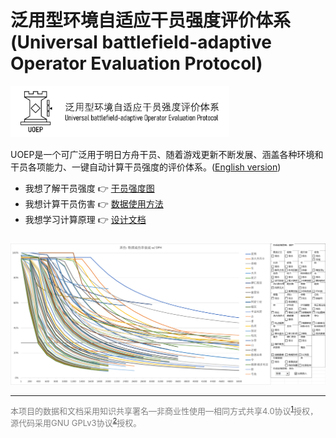 # 泛用型环境自适应干员强度评价体系 (Universal battlefield-adaptive Operator Evaluation Protocol)

<img src="resources/logo-light-with-title.png" alt="UOEP Logo" width="350" height="auto" >

UOEP是一个可广泛用于明日方舟干员、随着游戏更新不断发展、涵盖各种环境和干员各项能力、一键自动计算干员强度的评价体系。([English version](https://github.com/uoep/UOEP/issues/1))

- 我想了解干员强度 👉 [干员强度图](https://www.bilibili.com/opus/1061288866989735944)
- 我想计算干员伤害 👉 [数据使用方法](docs/数据使用方法.md)
- 我想学习计算原理 👉 [设计文档](docs/设计文档.md)

<img src="resources/承伤衰减示意图.png" alt="承伤衰减能力计算示意图" width="1000" height="auto" style="margin-top: 10px" >

---
<div style="font-size: small; color: gray">

本项目的数据和文档采用知识共享署名—非商业性使用—相同方式共享4.0协议<sup><a href="https://creativecommons.org/licenses/by-nc-sa/4.0/">1</a></sup>授权，源代码采用GNU GPLv3协议<sup><a href="https://www.gnu.org/licenses/gpl-3.0.en.html">2</a></sup>授权。

</div>
